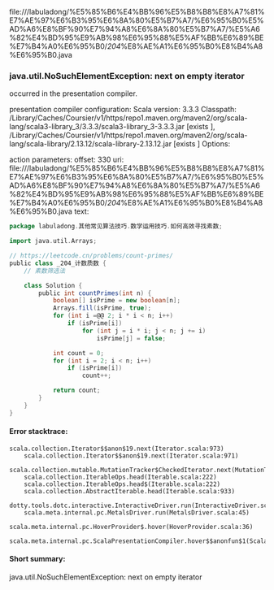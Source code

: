 file://<WORKSPACE>/labuladong/%E5%85%B6%E4%BB%96%E5%B8%B8%E8%A7%81%E7%AE%97%E6%B3%95%E6%8A%80%E5%B7%A7/%E6%95%B0%E5%AD%A6%E8%BF%90%E7%94%A8%E6%8A%80%E5%B7%A7/%E5%A6%82%E4%BD%95%E9%AB%98%E6%95%88%E5%AF%BB%E6%89%BE%E7%B4%A0%E6%95%B0/_204_%E8%AE%A1%E6%95%B0%E8%B4%A8%E6%95%B0.java
### java.util.NoSuchElementException: next on empty iterator

occurred in the presentation compiler.

presentation compiler configuration:
Scala version: 3.3.3
Classpath:
<HOME>/Library/Caches/Coursier/v1/https/repo1.maven.org/maven2/org/scala-lang/scala3-library_3/3.3.3/scala3-library_3-3.3.3.jar [exists ], <HOME>/Library/Caches/Coursier/v1/https/repo1.maven.org/maven2/org/scala-lang/scala-library/2.13.12/scala-library-2.13.12.jar [exists ]
Options:



action parameters:
offset: 330
uri: file://<WORKSPACE>/labuladong/%E5%85%B6%E4%BB%96%E5%B8%B8%E8%A7%81%E7%AE%97%E6%B3%95%E6%8A%80%E5%B7%A7/%E6%95%B0%E5%AD%A6%E8%BF%90%E7%94%A8%E6%8A%80%E5%B7%A7/%E5%A6%82%E4%BD%95%E9%AB%98%E6%95%88%E5%AF%BB%E6%89%BE%E7%B4%A0%E6%95%B0/_204_%E8%AE%A1%E6%95%B0%E8%B4%A8%E6%95%B0.java
text:
```scala
package labuladong.其他常见算法技巧.数学运用技巧.如何高效寻找素数;

import java.util.Arrays;

// https://leetcode.cn/problems/count-primes/
public class _204_计数质数 {
    // 素数筛选法

    class Solution {
        public int countPrimes(int n) {
            boolean[] isPrime = new boolean[n];
            Arrays.fill(isPrime, true);
            for (int i =@@ 2; i * i < n; i++)
                if (isPrime[i])
                    for (int j = i * i; j < n; j += i)
                        isPrime[j] = false;

            int count = 0;
            for (int i = 2; i < n; i++)
                if (isPrime[i])
                    count++;

            return count;
        }
    }
}

```



#### Error stacktrace:

```
scala.collection.Iterator$$anon$19.next(Iterator.scala:973)
	scala.collection.Iterator$$anon$19.next(Iterator.scala:971)
	scala.collection.mutable.MutationTracker$CheckedIterator.next(MutationTracker.scala:76)
	scala.collection.IterableOps.head(Iterable.scala:222)
	scala.collection.IterableOps.head$(Iterable.scala:222)
	scala.collection.AbstractIterable.head(Iterable.scala:933)
	dotty.tools.dotc.interactive.InteractiveDriver.run(InteractiveDriver.scala:168)
	scala.meta.internal.pc.MetalsDriver.run(MetalsDriver.scala:45)
	scala.meta.internal.pc.HoverProvider$.hover(HoverProvider.scala:36)
	scala.meta.internal.pc.ScalaPresentationCompiler.hover$$anonfun$1(ScalaPresentationCompiler.scala:380)
```
#### Short summary: 

java.util.NoSuchElementException: next on empty iterator
